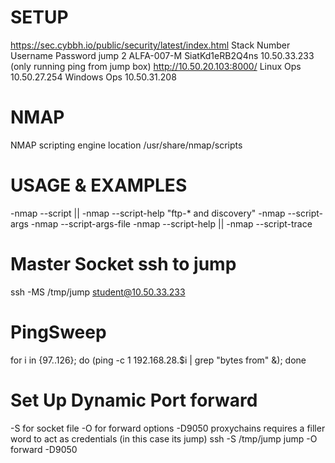 #   SETUP
https://sec.cybbh.io/public/security/latest/index.html
Stack Number	Username	  Password	        jump
2 	          ALFA-007-M 	SiatKd1eRB2Q4ns 	10.50.33.233 (only running ping from jump box)
http://10.50.20.103:8000/
Linux Ops 10.50.27.254               Windows Ops 10.50.31.208

#  NMAP
NMAP scripting engine location /usr/share/nmap/scripts

#  USAGE & EXAMPLES 
-nmap --script <filename>|<category>|<directory>
-nmap --script-help "ftp-* and discovery"
-nmap --script-args <args>
-nmap --script-args-file <filename>
-nmap --script-help <filename>|<category>|<directory>
-nmap --script-trace

#  Master Socket ssh to jump
ssh -MS /tmp/jump student@10.50.33.233

#  PingSweep
for i in {97..126}; do (ping -c 1 192.168.28.$i | grep "bytes from" &); done

#  Set Up Dynamic Port forward 
-S for socket file
-O for forward options
-D9050 proxychains
requires a filler word to act as credentials (in this case its jump)
ssh -S /tmp/jump jump -O forward -D9050












































































